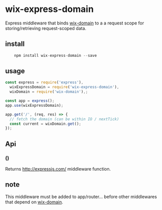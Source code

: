 # wix-express-domain

Express middleware that binds [wix-domain](../wix-domain) to a a request scope for storing/retrieving request-scoped data.

## install

```js
    npm install wix-express-domain --save
```

## usage

```js
const express = require('express'),
  wixExpressDomain = require('wix-express-domain'),
  wixDomain = require('wix-domain'),;

const app = express();
app.use(wixExpressDomain);

app.get('/', (req, res) => {
  // fetch the domain (can be within IO / nextTick)
  const current = wixDomain.get();
});
```

## Api

### ()

Returns http://expressjs.com/ middleware function.

## note

This middleware must be added to app/router... before other middlewares that depend on [wix-domain](../wix-domain).